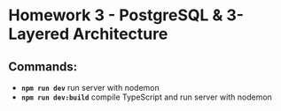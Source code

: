 # Homework 3 - PostgreSQL & 3-Layered Architecture

## Commands:

- **`npm run dev`** run server with nodemon
- **`npm run dev:build`** compile TypeScript and run server with nodemon
